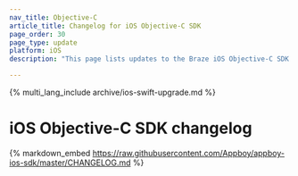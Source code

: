 ```yaml
---
nav_title: Objective-C
article_title: Changelog for iOS Objective-C SDK
page_order: 30
page_type: update
platform: iOS
description: "This page lists updates to the Braze iOS Objective-C SDK changelog."

---
```


{% multi_lang_include archive/ios-swift-upgrade.md %}

# iOS Objective-C SDK changelog

{% markdown_embed https://raw.githubusercontent.com/Appboy/appboy-ios-sdk/master/CHANGELOG.md %}
